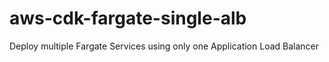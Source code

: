 # aws-cdk-fargate-single-alb
Deploy multiple Fargate Services using only one Application Load Balancer
